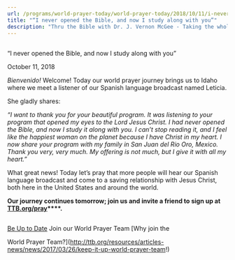 ```yaml
---
url: /programs/world-prayer-today/world-prayer-today/2018/10/11/i-never-opened-the-bible-and-now-i-study-along-with-you
title: "“I never opened the Bible, and now I study along with you”"
description: "Thru the Bible with Dr. J. Vernon McGee - Taking the whole Word to the whole world"
---
```







## 
 “I never opened the Bible, and now I study along with you”


October 11, 2018




*Bienvenido!* Welcome! Today our world prayer journey brings us to Idaho where we meet a listener of our Spanish language broadcast named Leticia.


She gladly shares:


*“I want to thank you for your beautiful program. It was listening to your program that opened my eyes to the Lord Jesus Christ. I had never opened the Bible, and now I study it along with you. I can’t stop reading it, and I feel like the happiest woman on the planet because I have Christ in my heart. I now share your program with my family in San Juan del Rio Oro, Mexico. Thank you very, very much. My offering is not much, but I give it with all my heart.”*


What great news! Today let’s pray that more people will hear our Spanish language broadcast and come to a saving relationship with Jesus Christ, both here in the United States and around the world. 


**Our journey continues tomorrow; join us and invite a friend to sign up at** **[TTB.org/pray](http://www.ttb.org/pray)****.**







## 




[Be Up to Date](http://feeds.feedburner.com/WorldPrayerToday "World Prayer Today RSS Feed")
Join our World Prayer Team
[Why join the  

World Prayer Team?](http://ttb.org/resources/articles-news/news/2017/03/26/keep-it-up-world-prayer-team!)




